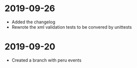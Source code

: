 # 2019-09-26

- Added the changelog
- Rewrote the xml validation tests to be convered by unittests

# 2019-09-20

- Created a branch with peru events
